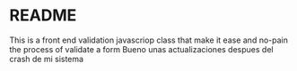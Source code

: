 README
======
This is a front end validation javascriop class that make it ease and no-pain the process of validate a 
form
Bueno unas actualizaciones despues del crash de mi sistema
